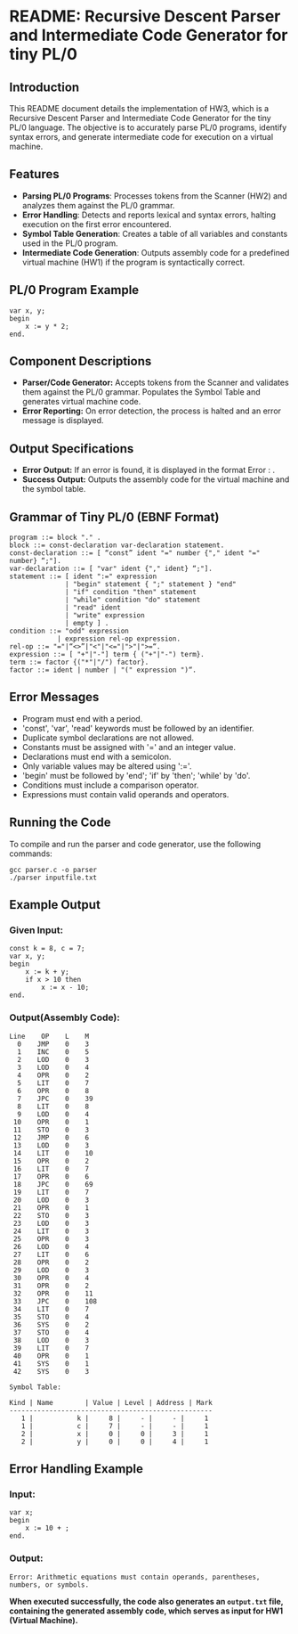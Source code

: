 # README: Recursive Descent Parser and Intermediate Code Generator for tiny PL/0

## Introduction
This README document details the implementation of HW3, which is a Recursive Descent Parser and Intermediate Code Generator for the tiny PL/0 language. The objective is to accurately parse PL/0 programs, identify syntax errors, and generate intermediate code for execution on a virtual machine.

## Features

- **Parsing PL/0 Programs**: Processes tokens from the Scanner (HW2) and analyzes them against the PL/0 grammar.
- **Error Handling**: Detects and reports lexical and syntax errors, halting execution on the first error encountered.
- **Symbol Table Generation**: Creates a table of all variables and constants used in the PL/0 program.
- **Intermediate Code Generation**: Outputs assembly code for a predefined virtual machine (HW1) if the program is syntactically correct.

## PL/0 Program Example

```pl0
var x, y;
begin
    x := y * 2;
end.
```

## Component Descriptions
- **Parser/Code Generator:** Accepts tokens from the Scanner and validates them against the PL/0 grammar. Populates the Symbol Table and generates virtual machine code.
- **Error Reporting:** On error detection, the process is halted and an error message is displayed.

 ## Output Specifications
- **Error Output:** If an error is found, it is displayed in the format Error : <error message>.
- **Success Output:** Outputs the assembly code for the virtual machine and the symbol table.

## Grammar of Tiny PL/0 (EBNF Format)

```  
program ::= block "." .
block ::= const-declaration var-declaration statement.
const-declaration ::= [ “const” ident "=" number {"," ident "=" number} “;"].
var-declaration ::= [ "var" ident {"," ident} “;"].
statement ::= [ ident ":=" expression
              | "begin" statement { ";" statement } "end"
              | "if" condition "then" statement 
              | "while" condition "do" statement
              | "read" ident 
              | "write" expression 
              | empty ] .  
condition ::= "odd" expression 
            | expression rel-op expression.  
rel-op ::= "="|“<>”|"<"|"<="|">"|">=“.
expression ::= [ "+"|"-"] term { ("+"|"-") term}.
term ::= factor {("*"|"/") factor}. 
factor ::= ident | number | "(" expression ")“.
```

## Error Messages
- Program must end with a period.
- 'const', 'var', 'read' keywords must be followed by an identifier.
- Duplicate symbol declarations are not allowed.
- Constants must be assigned with '=' and an integer value.
- Declarations must end with a semicolon.
- Only variable values may be altered using ':='.
- 'begin' must be followed by 'end'; 'if' by 'then'; 'while' by 'do'.
- Conditions must include a comparison operator.
- Expressions must contain valid operands and operators.

## Running the Code

To compile and run the parser and code generator, use the following commands:
```
gcc parser.c -o parser
./parser inputfile.txt
```

## Example Output

### Given Input:
```
const k = 8, c = 7;
var x, y;
begin
    x := k + y;
    if x > 10 then
        x := x - 10;
end.
```
### Output(Assembly Code):
```
Line    OP    L    M
  0    JMP    0    3
  1    INC    0    5
  2    LOD    0    3
  3    LOD    0    4
  4    OPR    0    2
  5    LIT    0    7
  6    OPR    0    8
  7    JPC    0    39
  8    LIT    0    8
  9    LOD    0    4
 10    OPR    0    1
 11    STO    0    3
 12    JMP    0    6
 13    LOD    0    3
 14    LIT    0    10
 15    OPR    0    2
 16    LIT    0    7
 17    OPR    0    6
 18    JPC    0    69
 19    LIT    0    7
 20    LOD    0    3
 21    OPR    0    1
 22    STO    0    3
 23    LOD    0    3
 24    LIT    0    3
 25    OPR    0    3
 26    LOD    0    4
 27    LIT    0    6
 28    OPR    0    2
 29    LOD    0    3
 30    OPR    0    4
 31    OPR    0    2
 32    OPR    0    11
 33    JPC    0    108
 34    LIT    0    7
 35    STO    0    4
 36    SYS    0    2
 37    STO    0    4
 38    LOD    0    3
 39    LIT    0    7
 40    OPR    0    1
 41    SYS    0    1
 42    SYS    0    3

Symbol Table:

Kind | Name        | Value | Level | Address | Mark
---------------------------------------------------
   1 |           k |     8 |     - |     - |     1
   1 |           c |     7 |     - |     - |     1
   2 |           x |     0 |     0 |     3 |     1
   2 |           y |     0 |     0 |     4 |     1
```

## Error Handling Example

### Input:
```
var x;
begin
    x := 10 + ;
end.
```

### Output:
```
Error: Arithmetic equations must contain operands, parentheses, numbers, or symbols.
```

**When executed successfully, the code also generates an `output.txt` file, containing the generated assembly code, which serves as input for HW1 (Virtual Machine).**
